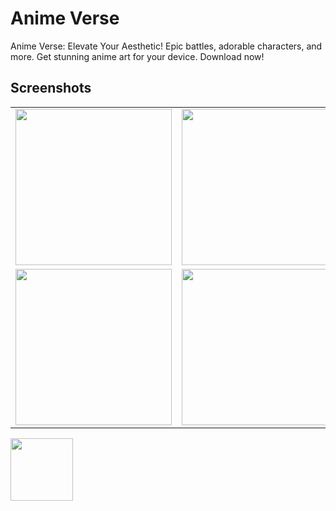 
# Anime Verse

Anime Verse: Elevate Your Aesthetic! Epic battles, adorable characters, and more. Get stunning anime art for your device. Download now!




## Screenshots
<table>
<tr>
  <td>
<img width=250 src="https://firebasestorage.googleapis.com/v0/b/anime-verse-6c92f.appspot.com/o/ss%2F12.png?alt=media&token=e6882405-8dab-425a-94fb-8e096099406e,https://firebasestorage.googleapis.com/v0/b/anime-verse-6c92f.appspot.com/o/ss%2F13.png?alt=media&token=b30dc62a-f110-447f-accc-75c8ed52f49b">
  </td>
  <td>
<img width=250 src="https://firebasestorage.googleapis.com/v0/b/anime-verse-6c92f.appspot.com/o/ss%2F13.png?alt=media&token=b30dc62a-f110-447f-accc-75c8ed52f49b">
  </td>
  <td>
<img width=250 src="https://firebasestorage.googleapis.com/v0/b/anime-verse-6c92f.appspot.com/o/ss%2F14.png?alt=media&token=c30103f6-c092-4387-aaa7-9ea89fa27f04">
 </td>
  </tr>
  <tr>
  <td>
<img width=250 src="https://firebasestorage.googleapis.com/v0/b/anime-verse-6c92f.appspot.com/o/ss%2F15.png?alt=media&token=f60ddf2f-9e36-469c-a2fb-a91b8bc107fd">
 </td>
  <td>
<img width=250 src="https://firebasestorage.googleapis.com/v0/b/anime-verse-6c92f.appspot.com/o/ss%2F17.jpeg?alt=media&token=95b86aba-ffe2-4b19-9715-0837f392634e">
 </td>
  <td>
<img width=250 src="https://firebasestorage.googleapis.com/v0/b/anime-verse-6c92f.appspot.com/o/ss%2F16.jpeg?alt=media&token=4877f794-5d2e-4c10-904b-07d764754379">
</td>
  </tr> 
</table>
<img width=100 height=100 src="https://firebasestorage.googleapis.com/v0/b/anime-verse-6c92f.appspot.com/o/ss%2Fplay_store_512.png?alt=media&token=ffbe8d43-94c2-4439-9583-5c7d0c78b4bf" href="https://www.youtube.com/">

